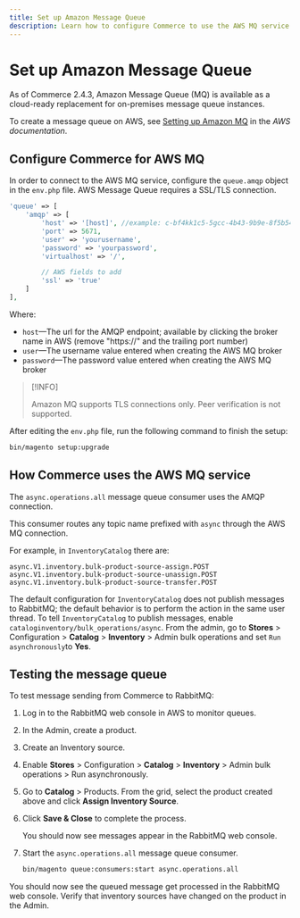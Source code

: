 ```yaml
---
title: Set up Amazon Message Queue
description: Learn how to configure Commerce to use the AWS MQ service.
---
```


# Set up Amazon Message Queue

As of Commerce 2.4.3, Amazon Message Queue (MQ) is available as a cloud-ready replacement for on-premises message queue instances.

To create a message queue on AWS, see [Setting up Amazon MQ](https://docs.aws.amazon.com/amazon-mq/latest/developer-guide/amazon-mq-setting-up.html) in the _AWS documentation_.

## Configure Commerce for AWS MQ

In order to connect to the AWS MQ service, configure the `queue.amqp` object in the `env.php` file.
AWS Message Queue requires a SSL/TLS connection.

```php
'queue' => [
    'amqp' => [
        'host' => '[host]', //example: c-bf4kk1c5-5gcc-4b43-9b9e-8f5b54d234.mq.us-west-3.amazonaws.com
        'port' => 5671,
        'user' => 'yourusername',
        'password' => 'yourpassword',
        'virtualhost' => '/',

        // AWS fields to add
        'ssl' => 'true'
    ]
],
```

Where:

- `host`—The url for the AMQP endpoint; available by clicking the broker name in AWS (remove "https://" and the trailing port number)
- `user`—The username value entered when creating the AWS MQ broker
- `password`—The password value entered when creating the AWS MQ broker

>[!INFO]
>
>Amazon MQ supports TLS connections only. Peer verification is not supported.

After editing the `env.php` file, run the following command to finish the setup:

```bash
bin/magento setup:upgrade
```

## How Commerce uses the AWS MQ service

The `async.operations.all` message queue consumer uses the AMQP connection.

This consumer routes any topic name prefixed with `async` through the AWS MQ connection.

For example, in `InventoryCatalog` there are:

```text
async.V1.inventory.bulk-product-source-assign.POST
async.V1.inventory.bulk-product-source-unassign.POST
async.V1.inventory.bulk-product-source-transfer.POST
```

The default configuration for `InventoryCatalog` does not publish messages to RabbitMQ; the default behavior is to perform the action in the same user thread. To tell `InventoryCatalog` to publish messages, enable `cataloginventory/bulk_operations/async`. From the admin, go to **Stores** > Configuration > **Catalog** > **Inventory** > Admin bulk operations and set  `Run asynchronously`to **Yes**.

## Testing the message queue

To test message sending from Commerce to RabbitMQ:

1. Log in to the RabbitMQ web console in AWS to monitor queues.
1. In the Admin, create a product.
1. Create an Inventory source.
1. Enable **Stores** > Configuration > **Catalog** > **Inventory** > Admin bulk operations > Run asynchronously.
1. Go to **Catalog** > Products. From the grid, select the product created above and click **Assign Inventory Source**.
1. Click **Save & Close** to complete the process.

   You should now see messages appear in the RabbitMQ web console.

1. Start the `async.operations.all` message queue consumer.

   ```bash
   bin/magento queue:consumers:start async.operations.all
   ```

You should now see the queued message get processed in the RabbitMQ web console.
Verify that inventory sources have changed on the product in the Admin.
